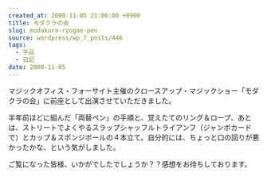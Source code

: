 ```yaml
---
created_at: 2000-11-05 21:00:00 +0900
title: モダクラの会
slug: modakura-ryogae-pen
source: wordpress/wp_7_posts/446
tags:
  - 手品
  - 日記
date: 2000-11-05
---
```


マジックオフィス・フォーサイト主催のクロースアップ・マジックショー「モダクラの会」に前座として出演させていただきました。

半年前ほどに組んだ「両替ペン」の手順と、覚えたてのリング＆ロープ、あとは、ストリートでよくやるスラップシャッフルトライアンフ（ジャンボカードで）とカップ＆スポンジボールの４本立て。自分的には、ちょっと口の回りが悪かったかな、という気がしました。

ご覧になった皆様、いかがでしたでしょうか？？感想をお待ちしております。
